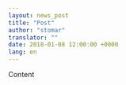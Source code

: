 ```yaml
---
layout: news_post
title: "Post"
author: "stomar"
translator: ""
date: 2018-01-08 12:00:00 +0000
lang: en
---
```


Content
